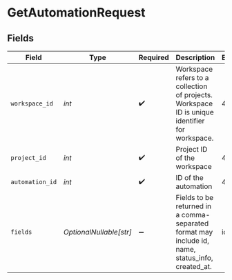 # GetAutomationRequest


## Fields

| Field                                                                                            | Type                                                                                             | Required                                                                                         | Description                                                                                      | Example                                                                                          |
| ------------------------------------------------------------------------------------------------ | ------------------------------------------------------------------------------------------------ | ------------------------------------------------------------------------------------------------ | ------------------------------------------------------------------------------------------------ | ------------------------------------------------------------------------------------------------ |
| `workspace_id`                                                                                   | *int*                                                                                            | :heavy_check_mark:                                                                               | Workspace refers to a collection of projects. Workspace ID is unique identifier for workspace.   | 4                                                                                                |
| `project_id`                                                                                     | *int*                                                                                            | :heavy_check_mark:                                                                               | Project ID of the workspace                                                                      | 4                                                                                                |
| `automation_id`                                                                                  | *int*                                                                                            | :heavy_check_mark:                                                                               | ID of the automation                                                                             | 4                                                                                                |
| `fields`                                                                                         | *OptionalNullable[str]*                                                                          | :heavy_minus_sign:                                                                               | Fields to be returned in a comma-separated format may include id, name, status_info, created_at. | id,name                                                                                          |